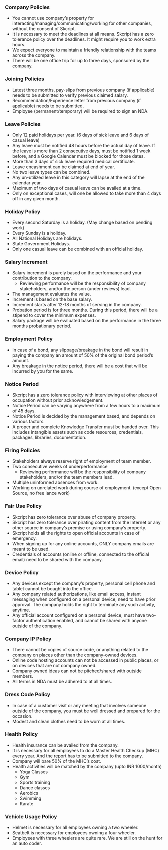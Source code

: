 ### Company Policies
- You cannot use company’s property for interacting/managing/communicating/working for other companies, without the consent of Skcript.
- It is necessary to meet the deadlines at all means. Skcript has a zero tolerance policy over the deadlines. It might require you to work extra hours.
- We expect everyone to maintain a friendly relationship with the teams across the company.
- There will be one office trip for up to three days, sponsored by the company.

### Joining Policies
- Latest three months, pay-slips from previous company (if applicable) needs to be submitted to verify previous claimed salary.
- Recommendation/Experience letter from previous company (if applicable) needs to be submitted.
- Employee (permanent/temporary) will be required to sign an NDA.

### Leave Policies
- Only 12 paid holidays per year. (6 days of sick leave and 6 days of casual leave)
- Any leave must be notified 48 hours before the actual day of leave. If the leave is more than 2 consecutive days, must be notified 1 week before, and a Google Calendar must be blocked for those dates.
- More than 3 days of sick leave required medical certificate.
- Leave encashment can be claimed at end of year.
- No two leave types can be combined.
- Any un-utilized leave in this category will lapse at the end of the calendar year.
- Maximum of two days of casual leave can be availed at a time.
- Only on exceptional cases, will one be allowed to take more than 4 days off in any given month.

### Holiday Policy
- Every second Saturday is a holiday. (May change based on pending work)
- Every Sunday is a holiday.
- All National Holidays are holidays.
- State Government Holidays.
- Only one casual leave can be combined with an official holiday.

### Salary Increment
- Salary increment is purely based on the performance and your contribution to the company.
  - Reviewing performance will be the responsibility of company stakeholders, and/or the person (under reviews) lead.
- The management evaluates the value.
- Increment is based on the base salary.
- Increment starts after 12-18 months of serving in the company.
- Probation period is for three months. During this period, there will be a stipend to cover the minimum expenses.
- Salary package will be evaluated based on the performance in the three months probationary period.

### Employment Policy
- In case of a bond, any slippage/breakage in the bond will result in paying the company an amount of 50% of the original bond period’s amount.
- Any breakage in the notice period, there will be a cost that will be incurred by you for the same.

### Notice Period
- Skcript has a zero tolerance policy with interviewing at other places of occupation without prior acknowledgement.
- Notice Period can be varying anywhere from a few hours to a maximum of 45 days.
- Notice Period is decided by the management based, and depends on various factors.
- A proper and complete Knowledge Transfer must be handed over. This includes intangible assets such as code resources, credentials, packages, libraries, documentation.

### Firing Policies
- Stakeholders always reserve right of employment of team member.
- Two consecutive weeks of underperformance
  - Reviewing performance will be the responsibility of company stakeholders, and/or the team members lead.
- Multiple uninformed absences from work.
- Working on unrelated work during course of employment. (except Open Source, no free lance work)

### Fair Use Policy
- Skcript has zero tolerance over abuse of company property.
- Skcript has zero tolerance over pirating content from the Internet or any other source in company’s premise or using company’s property.
- Skcript holds all the rights to open official accounts in case of emergency.
- When signing up for any online accounts, ONLY company emails are meant to be used.
- Credentials of accounts (online or offline, connected to the official email) need to be shared with the company.

### Device Policy
- Any devices except the company’s property, personal cell phone and tablet cannot be bought into the office.
- Any company related authorizations, like email access, instant messaging when configured on a personal device, need to have prior approval. The company holds the right to terminate any such activity, anytime.
- Any official account configured on a personal device, must have two-factor authentication enabled, and cannot be shared with anyone outside of the company.

### Company IP Policy
- There cannot be copies of source code, or anything related to the company on places other than the company-owned devices.
- Online code hosting accounts can not be accessed in public places, or on devices that are not company owned.
- Company owned ideas can not be pitched/shared with outside members.
- All terms in NDA must be adhered to at all times.

### Dress Code Policy
- In case of a customer visit or any meeting that involves someone outside of the company, you must be well dressed and prepared for the occasion.
- Modest and clean clothes need to be worn at all times.

### Health Policy
- Health insurance can be availed from the company.
- It is necessary for all employees to do a Master Health Checkup (MHC) every year. And the report has to be submitted to the company.
- Company will bare 50% of the MHC’s cost.
- Health activities will be matched by the company (upto INR 1000/month)
  - Yoga Classes
  - Gym
  - Sports training
  - Dance classes
  - Aerobics
  - Swimming
  - Karate

### Vehicle Usage Policy
- Helmet is necessary for all employees owning a two wheeler.
- Seatbelt is necessary for employees owning a four wheeler.
- Employees with three wheelers are quite rare. We are still on the hunt for an auto coder.
